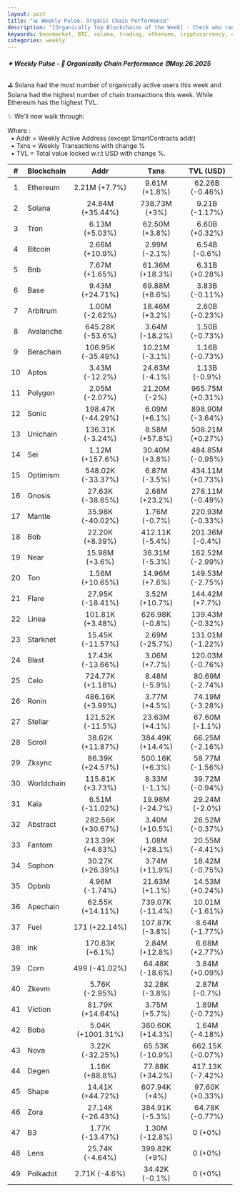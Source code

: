 ```yaml
---
layout: post
title: "📊 Weekly Pulse: Organic Chain Performance"
description: "[Organically Top Blockchains of the Week] - Check who ranked first this week in address, transactions and TVL"
keywords: bearmarket, BTC, solana, trading, etheruem, cryptocurrency, assets, investment, SEC
categories: weekly
---
```


##### ✴ Weekly Pulse - 📌 *Organically Chain Performance ⏰May.26.2025*

⛳ Solana had the most number of organically active users this week and Solana had the highest number of chain transactions this week. While Ethereum has the highest TVL.

✨ We’ll now walk through:

Where :  
&nbsp; ▪ Addr = Weekly Active Address (except SmartContracts addr)  
&nbsp; ▪ Txns = Weekly Transactions with change %  
&nbsp; ▪ TVL = Total value locked w.r.t USD with change %.  

| # | Blockchain |   Addr   |   Txns  | TVL (USD) |
|:-:|:-----------|:--------:|:-------:|:---------:|
|1 | Ethereum | 2.21M (+7.7%) | 9.61M (+1.8%) | 62.26B (-0.46%) |
|2 | Solana | 24.84M (+35.44%) | 738.73M (+3%) | 9.21B (-1.17%) |
|3 | Tron | 6.13M (+5.03%) | 62.50M (+3.8%) | 6.60B (+0.32%) |
|4 | Bitcoin | 2.66M (+10.9%) | 2.99M (-2.1%) | 6.54B (-0.6%) |
|5 | Bnb | 7.67M (+1.65%) | 61.36M (+18.3%) | 6.31B (+0.28%) |
|6 | Base | 9.43M (+24.71%) | 69.88M (+8.6%) | 3.83B (-0.11%) |
|7 | Arbitrum | 1.00M (-2.62%) | 18.46M (+3.2%) | 2.60B (-0.23%) |
|8 | Avalanche | 645.28K (-53.6%) | 3.64M (-18.2%) | 1.50B (-0.73%) |
|9 | Berachain | 106.95K (-35.49%) | 10.21M (-3.1%) | 1.16B (-0.73%) |
|10 | Aptos | 3.43M (-12.2%) | 24.63M (-4.1%) | 1.13B (-0.9%) |
|11 | Polygon | 2.05M (-2.07%) | 21.20M (-2%) | 965.75M (+0.31%) |
|12 | Sonic | 198.47K (-44.29%) | 6.09M (+6.1%) | 898.90M (-3.64%) |
|13 | Unichain | 136.31K (-3.24%) | 8.58M (+57.8%) | 508.21M (+0.27%) |
|14 | Sei | 1.12M (+157.6%) | 30.40M (+3.8%) | 484.85M (-0.95%) |
|15 | Optimism | 548.02K (-33.37%) | 6.87M (-3.5%) | 434.11M (+0.73%) |
|16 | Gnosis | 27.63K (-38.65%) | 2.68M (+23.2%) | 278.11M (-0.49%) |
|17 | Mantle | 35.98K (-40.02%) | 1.76M (-0.7%) | 220.93M (-0.33%) |
|18 | Bob | 22.20K (+8.39%) | 412.11K (-5.4%) | 201.36M (-0.4%) |
|19 | Near | 15.98M (+3.6%) | 36.31M (-5.3%) | 162.52M (-2.99%) |
|20 | Ton | 1.56M (+10.65%) | 14.96M (+7.6%) | 149.53M (-2.75%) |
|21 | Flare | 27.95K (-18.41%) | 3.52M (+10.7%) | 144.42M (+7.7%) |
|22 | Linea | 101.81K (+3.48%) | 626.98K (-0.8%) | 139.43M (-0.32%) |
|23 | Starknet | 15.45K (-11.57%) | 2.69M (-25.7%) | 131.01M (-1.22%) |
|24 | Blast | 17.43K (-13.66%) | 3.06M (+7.7%) | 120.03M (-0.76%) |
|25 | Celo | 724.77K (+1.18%) | 8.48M (-5.9%) | 80.69M (-2.74%) |
|26 | Ronin | 486.16K (+3.99%) | 3.77M (+4.5%) | 74.19M (-3.28%) |
|27 | Stellar | 121.52K (-11.5%) | 23.63M (+4.1%) | 67.60M (-1.1%) |
|28 | Scroll | 38.62K (+11.87%) | 384.49K (+14.4%) | 66.25M (-2.16%) |
|29 | Zksync | 86.39K (+24.57%) | 500.16K (+6.3%) | 58.77M (-1.56%) |
|30 | Worldchain | 115.81K (+3.73%) | 8.33M (-1.1%) | 39.72M (-0.94%) |
|31 | Kaia | 6.51M (-11.02%) | 19.98M (-24.7%) | 29.24M (-2.0%) |
|32 | Abstract | 282.56K (+30.67%) | 3.40M (+10.5%) | 26.52M (-0.37%) |
|33 | Fantom | 213.39K (+4.83%) | 1.08M (+28.1%) | 20.55M (-4.41%) |
|34 | Sophon | 30.27K (+26.39%) | 3.74M (+11.9%) | 18.42M (-0.75%) |
|35 | Opbnb | 4.96M (-1.74%) | 21.63M (+1.1%) | 14.53M (+0.24%) |
|36 | Apechain | 62.55K (+14.11%) | 739.07K (-11.4%) | 10.01M (-1.61%) |
|37 | Fuel | 171 (+22.14%) | 107.87K (-3.8%) | 8.64M (-1.77%) |
|38 | Ink | 170.83K (+6.1%) | 2.84M (+12.8%) | 6.68M (+2.77%) |
|39 | Corn | 499 (-41.02%) | 64.48K (-18.6%) | 3.84M (+0.09%) |
|40 | Zkevm | 5.76K (-2.95%) | 32.28K (-3.8%) | 2.87M (-0.7%) |
|41 | Viction | 81.79K (+14.64%) | 3.75M (+5.7%) | 1.89M (-0.72%) |
|42 | Boba | 5.04K (+1001.31%) | 360.60K (+14.3%) | 1.64M (-4.18%) |
|43 | Nova | 3.22K (-32.25%) | 65.53K (-10.9%) | 662.15K (-0.07%) |
|44 | Degen | 1.16K (+88.8%) | 77.88K (+34.2%) | 417.13K (-7.42%) |
|45 | Shape | 14.41K (+44.72%) | 607.94K (+4%) | 97.60K (+0.33%) |
|46 | Zora | 27.14K (-26.43%) | 384.91K (-5.3%) | 64.78K (-0.77%) |
|47 | B3 | 1.77K (-13.47%) | 1.30M (-12.8%) | 0 (+0%) |
|48 | Lens | 25.74K (-4.64%) | 399.82K (+9%) | 0 (+0%) |
|49 | Polkadot | 2.71K (-4.6%) | 34.42K (-0.1%) | 0 (+0%) |
